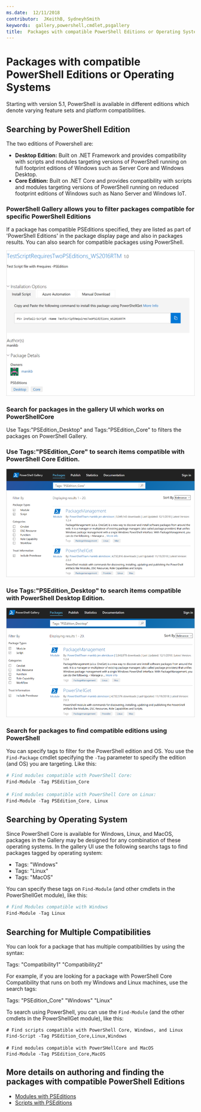 ```yaml
---
ms.date:  12/11/2018
contributor:  JKeithB, SydneyhSmith
keywords:  gallery,powershell,cmdlet,psgallery
title:  Packages with compatible PowerShell Editions or Operating System
---
```

# Packages with compatible PowerShell Editions or Operating Systems

Starting with version 5.1, PowerShell is available in different editions which denote varying
feature sets and platform compatibilities.

## Searching by PowerShell Edition 
The two editions of Powershell are:
- **Desktop Edition:** Built on .NET Framework and provides compatibility with scripts and modules
  targeting versions of PowerShell running on full footprint editions of Windows such as Server Core
  and Windows Desktop.
- **Core Edition:** Built on .NET Core and provides compatibility with scripts and modules
  targeting versions of PowerShell running on reduced footprint editions of Windows such as Nano
  Server and Windows IoT.

### PowerShell Gallery allows you to filter packages compatible for specific PowerShell Editions

If a package has compatible PSEditions specified, they are listed as part of 'PowerShell
Editions' in the package display page and also in packages results.
You can also search for compatible packages using PowerShell.

![Item display page with PSEditions](../../Images/packagedisplaypagewithpseditions.PNG)

### Search for packages in the gallery UI which works on PowerShellCore

Use Tags:"PSEdition_Desktop" and Tags:"PSEdition_Core" to filters the packages on PowerShell Gallery.

### Use Tags:"PSEdition_Core" to search items compatible with PowerShell Core Edition.

![Search results for items compatible with Core PSEdition](../../Images/searchresultswithpseditions.PNG)

### Use Tags:"PSEdition_Desktop" to search items compatible with PowerShell Desktop Edition.

![Search results for items compatible with Desktop PSEdition](../../Images/searchresultswithpseditionsdesktop.PNG)

### Search for packages to find compatible editions using PowerShell
You can specify tags to filter for the PowerShell edition and OS. 
You use the `Find-Package` cmdlet specifying the `-Tag` parameter to specify the edition (and OS) you are targeting.
Like this:

```powershell
# Find modules compatible with PowerShell Core:
Find-Module -Tag PSEdition_Core

# Find modules compatible with PowerShell Core on Linux:
Find-Module -Tag PSEdition_Core, Linux
```

## Searching by Operating System 

Since PowerShell Core is available for Windows, Linux, and MacOS, packages in the Gallery may be designed for any combination of these operating systems. In the gallery UI use the following searchs tags to find packages tagged by operating system:

- Tags: "Windows"
- Tags: "Linux"
- Tags: "MacOS" 

You can specify these tags on ``Find-Module`` (and other cmdlets in the PowerShellGet module), like this:

```powershell
# Find Modules compatible with Windows
Find-Module -Tag Linux
```

## Searching for Multiple Compatibilities

You can look for a package that has multiple compatibilities by using the syntax: 

Tags: "Compatibility1" "Compatibility2" 

For example, if you are looking for a package with PowerShell Core Compatibility that runs on both my Windows and Linux machines, use the search tags:

Tags: "PSEdition_Core" "Windows" "Linux" 

To search using PowerShell, you can use the `Find-Module` (and the other cmdlets in the PowerShellGet module), like this:

```powewrshell
# Find scripts compatible with PowerShell Core, Windows, and Linux
Find-Script -Tag PSEdition_Core,Linux,Windows

# Find modules compatible with PowerSHellCore and MacOS
Find-Module -Tag PSEdition_Core,MacOS
```

## More details on authoring and finding the packages with compatible PowerShell Editions

- [Modules with PSEditions](../../concepts/module-psedition-support.md)
- [Scripts with PSEditions](../../concepts/script-psedition-support.md)
